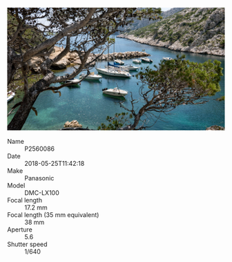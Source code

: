 [![P2560086](/photos/hd/P2560086.jpg)](/photos/full/P2560086.jpg?raw=true)

<dl>
  <dt>Name</dt>
  <dd>P2560086</dd>
  <dt>Date</dt>
  <dd>2018-05-25T11:42:18</dd>
  <dt>Make</dt>
  <dd>Panasonic</dd>
  <dt>Model</dt>
  <dd>DMC-LX100</dd>
  <dt>Focal length</dt>
  <dd>17.2 mm</dd>
  <dt>Focal length (35 mm equivalent)</dt>
  <dd>38 mm</dd>
  <dt>Aperture</dt>
  <dd>5.6</dd>
  <dt>Shutter speed</dt>
  <dd>1/640</dd>
</dl>
